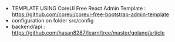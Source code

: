 
 - TEMPLATE USING CoreUI Free React Admin Template : 
 	https://github.com/coreui/coreui-free-bootstrap-admin-template
- configuration on folder src/config
- backend/api : https://github.com/hasan8287/learn/tree/master/golang/article